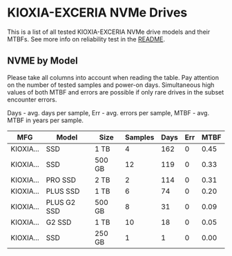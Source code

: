 KIOXIA-EXCERIA NVMe Drives
==========================

This is a list of all tested KIOXIA-EXCERIA NVMe drive models and their MTBFs. See more
info on reliability test in the [README](https://github.com/linuxhw/SMART).

NVME by Model
------------

Please take all columns into account when reading the table. Pay attention on the
number of tested samples and power-on days. Simultaneous high values of both MTBF
and errors are possible if only rare drives in the subset encounter errors.

Days - avg. days per sample,
Err  - avg. errors per sample,
MTBF - avg. MTBF in years per sample.

| MFG       | Model              | Size   | Samples | Days  | Err   | MTBF |
|-----------|--------------------|--------|---------|-------|-------|------|
| KIOXIA... | SSD                | 1 TB   | 4       | 162   | 0     | 0.45   |
| KIOXIA... | SSD                | 500 GB | 12      | 119   | 0     | 0.33   |
| KIOXIA... | PRO SSD            | 2 TB   | 2       | 114   | 0     | 0.31   |
| KIOXIA... | PLUS SSD           | 1 TB   | 6       | 74    | 0     | 0.20   |
| KIOXIA... | PLUS G2 SSD        | 500 GB | 8       | 31    | 0     | 0.09   |
| KIOXIA... | G2 SSD             | 1 TB   | 10      | 18    | 0     | 0.05   |
| KIOXIA... | SSD                | 250 GB | 1       | 1     | 0     | 0.00   |
